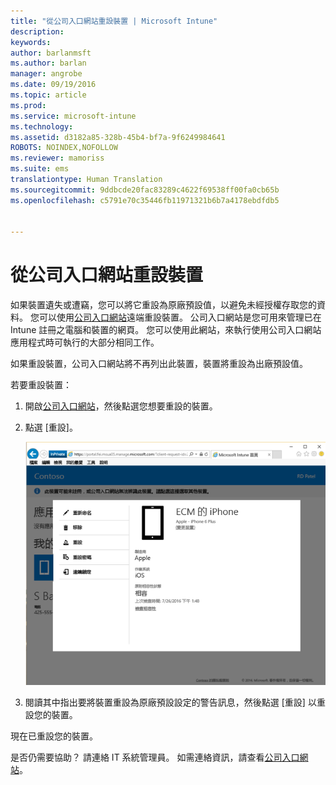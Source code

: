 ```yaml
---
title: "從公司入口網站重設裝置 | Microsoft Intune"
description: 
keywords: 
author: barlanmsft
ms.author: barlan
manager: angrobe
ms.date: 09/19/2016
ms.topic: article
ms.prod: 
ms.service: microsoft-intune
ms.technology: 
ms.assetid: d3182a85-328b-45b4-bf7a-9f6249984641
ROBOTS: NOINDEX,NOFOLLOW
ms.reviewer: mamoriss
ms.suite: ems
translationtype: Human Translation
ms.sourcegitcommit: 9ddbcde20fac83289c4622f69538ff00fa0cb65b
ms.openlocfilehash: c5791e70c35446fb11971321b6b7a4178ebdfdb5


---
```



# <a name="reset-your-device-from-the-company-portal-website"></a>從公司入口網站重設裝置

如果裝置遺失或遭竊，您可以將它重設為原廠預設值，以避免未經授權存取您的資料。 您可以使用[公司入口網站](http://portal.manage.microsoft.com)遠端重設裝置。 公司入口網站是您可用來管理已在 Intune 註冊之電腦和裝置的網頁。 您可以使用此網站，來執行使用公司入口網站應用程式時可執行的大部分相同工作。

如果重設裝置，公司入口網站將不再列出此裝置，裝置將重設為出廠預設值。

若要重設裝置：

1.  開啟[公司入口網站](http://portal.manage.microsoft.com)，然後點選您想要重設的裝置。

2.  點選 [重設]。

    ![reset-device-option-on-company-portal-website](./media//iwp-screen-with-all-options.png)

3. 閱讀其中指出要將裝置重設為原廠預設設定的警告訊息，然後點選 [重設] 以重設您的裝置。

現在已重設您的裝置。

是否仍需要協助？ 請連絡 IT 系統管理員。 如需連絡資訊，請查看[公司入口網站](http://portal.manage.microsoft.com)。





<!--HONumber=Nov16_HO1-->


